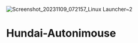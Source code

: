 ![Screenshot_20231109_072157_Linux Launcher~2](https://github.com/jademylocyrus/Hundai-Autonimouse/assets/149440215/d635cd95-ed00-4a57-86fa-1994dcc1a558)
# Hundai-Autonimouse

